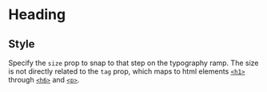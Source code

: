 # Heading

## Style

Specify the `size` prop to snap to that step on the typography ramp. The size is not directly related to the `tag` prop, which maps to html elements [`<h1>`](https://developer.mozilla.org/en-US/docs/Web/HTML/Element/Heading_Elements) through [`<h6>`](https://developer.mozilla.org/en-US/docs/Web/HTML/Element/Heading_Elements) and [`<p>`](https://developer.mozilla.org/en-US/docs/Web/HTML/Element/p).
